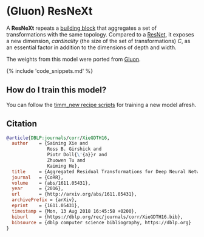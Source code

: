 # (Gluon) ResNeXt

A **ResNeXt** repeats a [building block](https://paperswithcode.com/method/resnext-block) that aggregates a set of transformations with the same topology. Compared to a [ResNet](https://paperswithcode.com/method/resnet), it exposes a new dimension,  *cardinality* (the size of the set of transformations) $C$, as an essential factor in addition to the dimensions of depth and width.

The weights from this model were ported from [Gluon](https://cv.gluon.ai/model_zoo/classification.html).

{% include 'code_snippets.md' %}

## How do I train this model?

You can follow the [timm_new recipe scripts](https://rwightman.github.io/pytorch-image-models/scripts/) for training a new model afresh.

## Citation

```BibTeX
@article{DBLP:journals/corr/XieGDTH16,
  author    = {Saining Xie and
               Ross B. Girshick and
               Piotr Doll{\'{a}}r and
               Zhuowen Tu and
               Kaiming He},
  title     = {Aggregated Residual Transformations for Deep Neural Networks},
  journal   = {CoRR},
  volume    = {abs/1611.05431},
  year      = {2016},
  url       = {http://arxiv.org/abs/1611.05431},
  archivePrefix = {arXiv},
  eprint    = {1611.05431},
  timestamp = {Mon, 13 Aug 2018 16:45:58 +0200},
  biburl    = {https://dblp.org/rec/journals/corr/XieGDTH16.bib},
  bibsource = {dblp computer science bibliography, https://dblp.org}
}
```

<!--
Type: model-index
Collections:
- Name: Gloun ResNeXt
  Paper:
    Title: Aggregated Residual Transformations for Deep Neural Networks
    URL: https://paperswithcode.com/paper/aggregated-residual-transformations-for-deep
Models:
- Name: gluon_resnext101_32x4d
  In Collection: Gloun ResNeXt
  Metadata:
    FLOPs: 10298145792
    Parameters: 44180000
    File Size: 177367414
    Architecture:
    - 1x1 Convolution
    - Batch Normalization
    - Convolution
    - Global Average Pooling
    - Grouped Convolution
    - Max Pooling
    - ReLU
    - ResNeXt Block
    - Residual Connection
    - Softmax
    Tasks:
    - Image Classification
    Training Data:
    - ImageNet
    ID: gluon_resnext101_32x4d
    Crop Pct: '0.875'
    Image Size: '224'
    Interpolation: bicubic
  Code: https://github.com/rwightman/pytorch-image-models/blob/d8e69206be253892b2956341fea09fdebfaae4e3/timm_new/models/gluon_resnet.py#L193
  Weights: https://github.com/rwightman/pytorch-pretrained-gluonresnet/releases/download/v0.1/gluon_resnext101_32x4d-b253c8c4.pth
  Results:
  - Task: Image Classification
    Dataset: ImageNet
    Metrics:
      Top 1 Accuracy: 80.33%
      Top 5 Accuracy: 94.91%
- Name: gluon_resnext101_64x4d
  In Collection: Gloun ResNeXt
  Metadata:
    FLOPs: 19954172928
    Parameters: 83460000
    File Size: 334737852
    Architecture:
    - 1x1 Convolution
    - Batch Normalization
    - Convolution
    - Global Average Pooling
    - Grouped Convolution
    - Max Pooling
    - ReLU
    - ResNeXt Block
    - Residual Connection
    - Softmax
    Tasks:
    - Image Classification
    Training Data:
    - ImageNet
    ID: gluon_resnext101_64x4d
    Crop Pct: '0.875'
    Image Size: '224'
    Interpolation: bicubic
  Code: https://github.com/rwightman/pytorch-image-models/blob/d8e69206be253892b2956341fea09fdebfaae4e3/timm_new/models/gluon_resnet.py#L201
  Weights: https://github.com/rwightman/pytorch-pretrained-gluonresnet/releases/download/v0.1/gluon_resnext101_64x4d-f9a8e184.pth
  Results:
  - Task: Image Classification
    Dataset: ImageNet
    Metrics:
      Top 1 Accuracy: 80.63%
      Top 5 Accuracy: 95.0%
- Name: gluon_resnext50_32x4d
  In Collection: Gloun ResNeXt
  Metadata:
    FLOPs: 5472648192
    Parameters: 25030000
    File Size: 100441719
    Architecture:
    - 1x1 Convolution
    - Batch Normalization
    - Convolution
    - Global Average Pooling
    - Grouped Convolution
    - Max Pooling
    - ReLU
    - ResNeXt Block
    - Residual Connection
    - Softmax
    Tasks:
    - Image Classification
    Training Data:
    - ImageNet
    ID: gluon_resnext50_32x4d
    Crop Pct: '0.875'
    Image Size: '224'
    Interpolation: bicubic
  Code: https://github.com/rwightman/pytorch-image-models/blob/d8e69206be253892b2956341fea09fdebfaae4e3/timm_new/models/gluon_resnet.py#L185
  Weights: https://github.com/rwightman/pytorch-pretrained-gluonresnet/releases/download/v0.1/gluon_resnext50_32x4d-e6a097c1.pth
  Results:
  - Task: Image Classification
    Dataset: ImageNet
    Metrics:
      Top 1 Accuracy: 79.35%
      Top 5 Accuracy: 94.42%
-->
